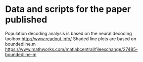 # Data and scripts for the paper published
Population decoding analysis is based on the neural decoding toolbox:http://www.readout.info/
Shaded line plots are based on boundedline.m https://www.mathworks.com/matlabcentral/fileexchange/27485-boundedline-m
